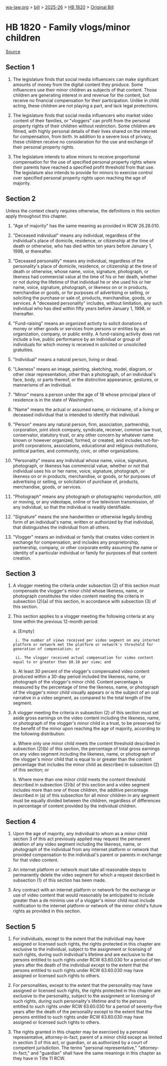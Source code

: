 [wa-law.org](/) > [bill](/bill/) > [2025-26](/bill/2025-26/) > [HB 1820](/bill/2025-26/hb/1820/) > [Original Bill](/bill/2025-26/hb/1820/1/)

# HB 1820 - Family vlogs/minor children

[Source](http://lawfilesext.leg.wa.gov/biennium/2025-26/Pdf/Bills/House%20Bills/1820.pdf)

## Section 1
1. The legislature finds that social media influencers can make significant amounts of money from the digital content they produce. Some influencers use their minor children as subjects of that content. Those children are generating interest in and revenue for the content, but receive no financial compensation for their participation. Unlike in child acting, these children are not playing a part, and lack legal protections.

2. The legislature finds that social media influencers who market video content of their families, or "vloggers" can profit from the personal property rights of their children without restriction. Some children are filmed, with highly personal details of their lives shared on the internet for compensation, from birth. In addition to a severe loss of privacy, these children receive no consideration for the use and exchange of their personal property rights.

3. The legislature intends to allow minors to receive proportional compensation for the use of specified personal property rights where their parents have reached a specified profit threshold from that use. The legislature also intends to provide for minors to exercise control over specified personal property rights upon reaching the age of majority.

## Section 2
Unless the context clearly requires otherwise, the definitions in this section apply throughout this chapter.

1. "Age of majority" has the same meaning as provided in RCW 26.28.010.

2. "Deceased individual" means any individual, regardless of the individual's place of domicile, residence, or citizenship at the time of death or otherwise, who has died within ten years before January 1, 1998, or thereafter.

3. "Deceased personality" means any individual, regardless of the personality's place of domicile, residence, or citizenship at the time of death or otherwise, whose name, voice, signature, photograph, or likeness had commercial value at the time of his or her death, whether or not during the lifetime of that individual he or she used his or her name, voice, signature, photograph, or likeness on or in products, merchandise or goods, or for purposes of advertising or selling, or soliciting the purchase or sale of, products, merchandise, goods, or services. A "deceased personality" includes, without limitation, any such individual who has died within fifty years before January 1, 1998, or thereafter.

4. "Fund-raising" means an organized activity to solicit donations of money or other goods or services from persons or entities by an organization, company, or public entity. A fund-raising activity does not include a live, public performance by an individual or group of individuals for which money is received in solicited or unsolicited gratuities.

5. "Individual" means a natural person, living or dead.

6. "Likeness" means an image, painting, sketching, model, diagram, or other clear representation, other than a photograph, of an individual's face, body, or parts thereof, or the distinctive appearance, gestures, or mannerisms of an individual.

7. "Minor" means a person under the age of 18 whose principal place of residence is in the state of Washington.

8. "Name" means the actual or assumed name, or nickname, of a living or deceased individual that is intended to identify that individual.

9. "Person" means any natural person, firm, association, partnership, corporation, joint stock company, syndicate, receiver, common law trust, conservator, statutory trust, or any other concern by whatever name known or however organized, formed, or created, and includes not-for-profit corporations, associations, educational and religious institutions, political parties, and community, civic, or other organizations.

10. "Personality" means any individual whose name, voice, signature, photograph, or likeness has commercial value, whether or not that individual uses his or her name, voice, signature, photograph, or likeness on or in products, merchandise, or goods, or for purposes of advertising or selling, or solicitation of purchase of, products, merchandise, goods, or services.

11. "Photograph" means any photograph or photographic reproduction, still or moving, or any videotape, online or live television transmission, of any individual, so that the individual is readily identifiable.

12. "Signature" means the one handwritten or otherwise legally binding form of an individual's name, written or authorized by that individual, that distinguishes the individual from all others.

13. "Vlogger" means an individual or family that creates video content in exchange for compensation, and includes any proprietorship, partnership, company, or other corporate entity assuming the name or identity of a particular individual or family for purposes of that content creation.

## Section 3
1. A vlogger meeting the criteria under subsection (2) of this section must compensate the vlogger's minor child whose likeness, name, or photograph constitutes the video content meeting the criteria in subsection (2)(a) of this section, in accordance with subsection (3) of this section.

2. This section applies to a vlogger meeting the following criteria at any time within the previous 12-month period:

    a. [Empty]

        i. The number of views received per video segment on any internet platform or network met the platform or network's threshold for generation of compensation; or

        ii. The vlogger received actual compensation for video content equal to or greater than $0.10 per view; and

    b. At least 30 percent of the vlogger's compensated video content produced within a 30-day period included the likeness, name, or photograph of the vlogger's minor child. Content percentage is measured by the percentage of time the likeness, name, or photograph of the vlogger's minor child visually appears or is the subject of an oral narrative in a video segment, as compared to the total length of the segment.

3. A vlogger meeting the criteria in subsection (2) of this section must set aside gross earnings on the video content including the likeness, name, or photograph of the vlogger's minor child in a trust, to be preserved for the benefit of the minor upon reaching the age of majority, according to the following distribution:

    a. Where only one minor child meets the content threshold described in subsection (2)(b) of this section, the percentage of total gross earnings on any video segment including the likeness, name, or photograph of the vlogger's minor child that is equal to or greater than the content percentage that includes the minor child as described in subsection (2) of this section; or

    b. Where more than one minor child meets the content threshold described in subsection (2)(b) of this section and a video segment includes more than one of those children, the additive percentage described in (a) of this subsection for all minor children in any segment must be equally divided between the children, regardless of differences in percentage of content provided by the individual children.

## Section 4
1. Upon the age of majority, any individual to whom as a minor child section 3 of this act previously applied may request the permanent deletion of any video segment including the likeness, name, or photograph of the individual from any internet platform or network that provided compensation to the individual's parent or parents in exchange for that video content.

2. An internet platform or network must take all reasonable steps to permanently delete the video segment for which a request described in subsection (1) of this section has been made.

3. Any contract with an internet platform or network for the exchange or use of video content that would reasonably be anticipated to include greater than a de minimis use of a vlogger's minor child must include notification to the internet platform or network of the minor child's future rights as provided in this section.

## Section 5
1. For individuals, except to the extent that the individual may have assigned or licensed such rights, the rights protected in this chapter are exclusive to the individual, subject to the assignment or licensing of such rights, during such individual's lifetime and are exclusive to the persons entitled to such rights under RCW 63.60.030 for a period of ten years after the death of the individual except to the extent that the persons entitled to such rights under RCW 63.60.030 may have assigned or licensed such rights to others.

2. For personalities, except to the extent that the personality may have assigned or licensed such rights, the rights protected in this chapter are exclusive to the personality, subject to the assignment or licensing of such rights, during such personality's lifetime and to the persons entitled to such rights under RCW 63.60.030 for a period of seventy-five years after the death of the personality except to the extent that the persons entitled to such rights under RCW 63.60.030 may have assigned or licensed such rights to others.

3. The rights granted in this chapter may be exercised by a personal representative, attorney-in-fact, parent of a minor child except as limited in section 3 of this act, or guardian, or as authorized by a court of competent jurisdiction. The terms "personal representative," "attorney-in-fact," and "guardian" shall have the same meanings in this chapter as they have in Title 11 RCW.
